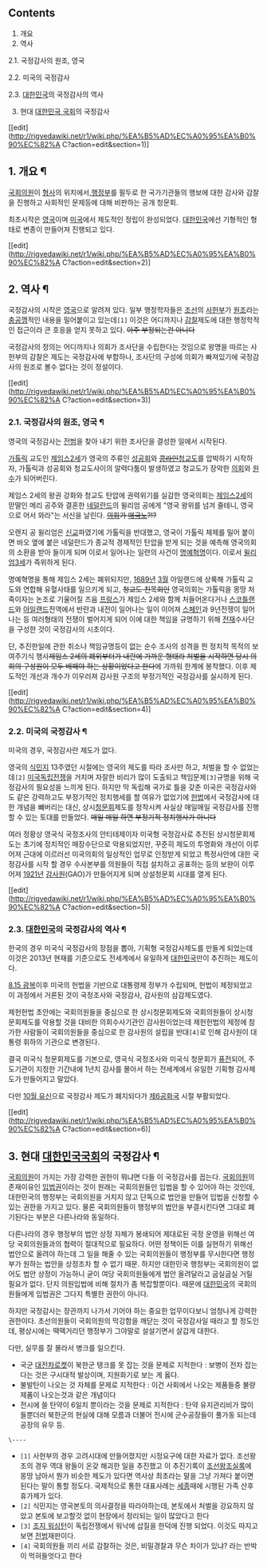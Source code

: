 ## Contents

    

1. 개요 
2. 역사 
    

2.1. 국정감사의 원조, 영국

2.2. 미국의 국정감사

2.3. [대한민국](%EB%8C%80%ED%95%9C%EB%AF%BC%EA%B5%AD.md)의 국정감사의 역사

3. 현대 [대한민국 국회](%EB%8C%80%ED%95%9C%EB%AF%BC%EA%B5%AD%20%EA%B5%AD%ED%9A%8C.md)의 국정감사 

[[edit](http://rigvedawiki.net/r1/wiki.php/%EA%B5%AD%EC%A0%95%EA%B0%90%EC%82%A
C?action=edit&section=1)]

## 1. 개요 ¶

[국회의원](%EA%B5%AD%ED%9A%8C%EC%9D%98%EC%9B%90.md)이
[형사](%ED%98%95%EC%82%AC.md)의 위치에서,[행정부](%ED%96%89%EC%A0%95%EB%B6%80.md)를
필두로 한 국가기관들의 행보에 대한 감사와 감찰을 진행하고 사회적인 문제등에 대해 비판하는 공개 청문회.

  

최초시작은 [영국](%EC%98%81%EA%B5%AD.md)이며 [미국](%EB%AF%B8%EA%B5%AD.md)에서 제도적인
정립이 완성되었다. [대한민국](%EB%8C%80%ED%95%9C%EB%AF%BC%EA%B5%AD.md)에선 기형적인 형태로 변종이
만들어져 진행되고 있다.

  

[[edit](http://rigvedawiki.net/r1/wiki.php/%EA%B5%AD%EC%A0%95%EA%B0%90%EC%82%A
C?action=edit&section=2)]

## 2. 역사 ¶

국정감사의 시작은 [영국](%EC%98%81%EA%B5%AD.md)으로 알려져 있다. 일부 행정학자들은
[조선](%EC%A1%B0%EC%84%A0.md)의 [사헌부](%EC%82%AC%ED%97%8C%EB%B6%80.md)가
[원조](%EC%9B%90%EC%A1%B0.md)라는 [충공깽](%EC%B6%A9%EA%B3%B5%EA%B9%BD.md)적인
내용을 밀어붙이고 있는데`[1]` 이것은 어디까지나 [감찰](%EA%B0%90%EC%B0%B0.md)제도에 대한 행정학적인 접근이라 큰
호응을 얻지 못하고 있다. <del>아주 부정되는건 아니다</del>

  

국정감사의 정의는 어디까지나 의회가 조사단을 수립한다는 것임으로 왕명을 따르는 사헌부의 감찰은 제도는 국정감사에 부합하나, 조사단의 구성에
의회가 빠져있기에 국정감사의 원조로 볼수 없다는 것이 정설이다.

  

[[edit](http://rigvedawiki.net/r1/wiki.php/%EA%B5%AD%EC%A0%95%EA%B0%90%EC%82%A
C?action=edit&section=3)]

### 2.1. 국정감사의 원조, 영국 ¶

영국의 국정감사는 [전범](%EC%A0%84%EB%B2%94.md)을 찾아 내기 위한 조사단을 결성한 일에서 시작된다.

  

[가톨릭](%EA%B0%80%ED%86%A8%EB%A6%AD.md) 교도인 [제임스2세](%EC%A0%9C%EC%9E%84%EC%8A%A4%202%EC%84%B8.md)가 영국의 주류인
[성공회](%EC%84%B1%EA%B3%B5%ED%9A%8C.md)와 <del>[콩라인](%EC%BD%A9%EB%9D%BC%EC%9D%B8.md)</del>[청교도](%EC%B2%AD%EA%B5%90%EB%8F%84.md)를 압박하기 시작하자, 가톨릭과 성공회와
청교도사이의 알력다툼이 발생하였고 청교도가 장악한 [의회](%EC%9D%98%ED%9A%8C.md)와
[원수](%EC%9B%90%EC%88%98.md)가 되어버린다.

  

제임스 2세의 왕권 강화와 청교도 탄압에 권력위기를 실감한 영국의회는 [제임스2세](%EC%A0%9C%EC%9E%84%EC%8A%A4%202%EC%84%B8.md)의 맏딸인 메리 공주와 결혼한
[네덜란드](%EB%84%A4%EB%8D%9C%EB%9E%80%EB%93%9C.md)의 윌리엄 공에게 "영국 왕위를 넘겨 줄테니,
영국으로 어서 와라"는 서신을 날린다. <del>[의회](%EC%9D%98%ED%9A%8C.md)가
[매국노](%EB%A7%A4%EA%B5%AD%EB%85%B8.md)?!?</del>

  

오렌지 공 윌리엄은 [신교](%EC%8B%A0%EA%B5%90.md)파였기에 가톨릭을 반대했고, 영국이 가톨릭 체제를 밀어 붙이면 바오
옆에 붙은 네덜란드가 종교적 경제적인 탄압을 받게 되는 것을 예측해 영국의회의 소환을 받아 들이게 되며 이로서 일어나는 일련의 사건이 [명예혁명](%EB%AA%85%EC%98%88%20%ED%98%81%EB%AA%85.md)이다. 이로서 [윌리엄3세](%EC%9C%8C%EB%A6%AC%EC%97%84%203%EC%84%B8.md)가 즉위하게 된다.

  

명예혁명을 통해 제임스 2세는 폐위되지만, [1689년](1689%EB%85%84.md) [3월](3%EC%9B%94.md)
아일랜드에 상륙해 가톨릭 교도와 연합해 유혈사태를 일으키게 되고, <del>청교도 친목회인</del> 영국의회는 가톨릭을 몽땅 처죽이자는
논조로 기울어질 즈음 [프랑스](%ED%94%84%EB%9E%91%EC%8A%A4.md)가 제임스 2세와 함께 처들어온다거나
[스코틀랜드](%EC%8A%A4%EC%BD%94%ED%8B%80%EB%9E%9C%EB%93%9C.md)와
[아일랜드](%EC%95%84%EC%9D%BC%EB%9E%9C%EB%93%9C%28%EA%B5%AD%EA%B0%80%29.md)전역에서
반란과 내전이 일어나는 일이 이어져 [스페인](%EC%8A%A4%ED%8E%98%EC%9D%B8.md)과 9년전쟁이 일어나는 등
여러형태의 전쟁이 벌어지게 되어 이에 대한 책임을 규명하기 위해 [전재](%EC%A0%84%EC%9E%AC.md)수사단을 구성한 것이
국정감사의 시초이다.

  

단, 추진한일에 관한 취소나 책임규명등이 없는 순수 조사의 성격을 띈 정치적 목적의 보여주기식 행사<del>제임스 2세의 폐위부터가 내란에
가까운 형태라 처벌을 시작하면 당시 의회의 구성원이 모두 배째야 하는 상황이었다고 한다</del>에 가까워 한계에 봉착했다. 이후 제도적인
개선과 개수가 이우러져 감사원 구조의 부정기적인 국정감사를 실시하게 된다.

  

[[edit](http://rigvedawiki.net/r1/wiki.php/%EA%B5%AD%EC%A0%95%EA%B0%90%EC%82%A
C?action=edit&section=4)]

### 2.2. 미국의 국정감사 ¶

미국의 경우, 국정감사란 제도가 없다.

  

영국의 [식민지](%EC%8B%9D%EB%AF%BC%EC%A7%80.md) 13주였던 시절에는 영국의 제도를 따라 조사만 하고, 처벌을
할 수 없었는데`[2]` [미국독립전쟁](%EB%AF%B8%EA%B5%AD%20%EB%8F%85%EB%A6%BD%EC%A0%84%EC%9F%81.md)을 거치며
자잘한 비리가 많이 도출되고 책임문제`[3]`규명을 위해 국정감사의 필요성을 느끼게 된다. 하지만 막 독립해 국가로 틀을 갖춘 미국은
국정감사와도 같은 강력하고도 부정기적인 정치행세를 할 여유가 없었기에 [헌법](%ED%97%8C%EB%B2%95.md)에서 국정감사에
대한 개념을 뺴버리는 대신, 상시[청문회](%EC%B2%AD%EB%AC%B8%ED%9A%8C.md)제도를 정착시켜 사실상 매일매일
국정감사를 진행 할 수 있는 토대를 만들었다. <del>매일 매일 하면 부정기적 정치행사가 아니다</del>

  

여러 정황상 영국식 국정조사의 안티테제이자 미국형 국정감사로 추진된 상시청문회제도는 초기에 정치적인 매장수단으로 악용되었지만, 꾸준히 제도의
투명화와 개선이 이루어져 근대에 이르러선 미국의회의 일상적인 업무로 인정받게 되었고 특정사안에 대한 국정감사를 시작 할 경우 수사본부를
의원들이 직접 설치하고 공표하는 등의 보완이 이루어져 [1921년](1921%EB%85%84.md)
[감사원](%EA%B0%90%EC%82%AC%EC%9B%90.md)(GAO)가 만들어지게 되며 상설청문회 시대를 열게 된다.

  

[[edit](http://rigvedawiki.net/r1/wiki.php/%EA%B5%AD%EC%A0%95%EA%B0%90%EC%82%A
C?action=edit&section=5)]

### 2.3. [대한민국](%EB%8C%80%ED%95%9C%EB%AF%BC%EA%B5%AD.md)의 국정감사의 역사 ¶

한국의 경우 미국식 국정감사의 장점을 뽑아, 기획형 국정감사제도를 만들게 되었는데 이것은 2013년 현재를 기준으로도 전세계에서 유일하게
[대한민국](%EB%8C%80%ED%95%9C%EB%AF%BC%EA%B5%AD.md)만이 추진하는 제도이다.

  

[8.15 광복](8.15%20%EA%B4%91%EB%B3%B5.md)이후 미국의 헌법을 기반으로 대통령제 정부가 수립되며, 헌법이
제정되었고 이 과정에서 거론된 것이 국정조사와 국정감사, 감사원의 삼감제도였다.

  

제헌헌법 초안에는 국회의원들을 중심으로 한 상시청문회제도와 국회의원들이 상시청문회제도를 악용할 것을 대비한 의회수사기관인 감사원이었는데
제헌헌법의 제정에 참가한 사람들이 국회의원들을 중심으로 한 감사원의 설립을 반대`[4]`로 인해 감사원이 대통령 휘하의 기관으로 변경된다.

  

결국 미국식 청문회제도를 기본으로, 영국식 국정조사와 미국식 청문회가 [퓨전](%ED%93%A8%EC%A0%84.md)되어, 주도기관이
지정한 기간내에 1년치 감사를 몰아서 하는 전세계에서 유일한 기획형 감사제도가 만들어지고 말았다.

  

다만 [10월 유신](10%EC%9B%94%20%EC%9C%A0%EC%8B%A0.md)으로 국정감사 제도가 폐지되다가
[제6공화국](%EC%A0%9C6%EA%B3%B5%ED%99%94%EA%B5%AD.md) 시절 부활되었다.

  

[[edit](http://rigvedawiki.net/r1/wiki.php/%EA%B5%AD%EC%A0%95%EA%B0%90%EC%82%A
C?action=edit&section=6)]

## 3. 현대 [대한민국국회](%EB%8C%80%ED%95%9C%EB%AF%BC%EA%B5%AD%20%EA%B5%AD%ED%9A%8C.md)의 국정감사 ¶

[국회의원](%EA%B5%AD%ED%9A%8C%EC%9D%98%EC%9B%90.md)이 가지는 가장 강력한 권한이 뭐냐면 다들 이
국정감사를 꼽는다. [국회의원](%EA%B5%AD%ED%9A%8C%EC%9D%98%EC%9B%90.md)의 존재이유인
[입법권](%EC%9E%85%EB%B2%95%EA%B6%8C.md)이라는 것이 원래는 국회의원들만 입법을 할 수 있어야 하는 것인데,
대한민국의 행정부는 국회의원을 거치지 않고 단독으로 법안을 만들어 입법을 신청할 수 있는 권한을 가지고 있다. 물론 국회의원들이 행정부의
법안을 부결시킨다면 그대로 폐기된다는 부분은 다른나라와 동일하다.

  

다른나라의 경우 행정부의 법안 상정 자체가 봉쇄되어 제대로된 국정 운영을 위해선 여당 국회의원들과의 협력이 절대적으로 필요하다. 어떤
정책이든 이를 실현하기 위해선 법안으로 올려야 하는데 그 일을 해줄 수 있는 국회의원들이 행정부를 무시한다면 행정부가 원하는 법안을 상정조차
할 수 없기 때문. 하지만 대한민국 행정부는 국회의원이 없어도 법안 상정이 가능하니 굳이 여당 국회의원들에게 법안 올려달라고 굽실굽실 거릴
필요가 없다. 단지 의원입법에 비해 절차가 좀 복잡할뿐이다. 때문에
[대한민국](%EB%8C%80%ED%95%9C%EB%AF%BC%EA%B5%AD.md)의 국회의원들에게 입법권은 그다지 특별한 권한이
아니다.

  

하지만 국정감사는 장관까지 나가서 기어야 하는 중요한 업무이다보니 엄청나게 강력한 권한이다. 초선의원들이 국회의원의 막강함을 깨닫는 것이
국정감사일 때라고 할 정도인데, 평상시에는 땍떽거리던 행정부가 그야말로 설설기면서 살갑게 대한다.

  

다만, 실무를 잘 몰라서 병크를 일으킨다.  

  * 국군 [대전차로켓](%EB%8C%80%EC%A0%84%EC%B0%A8%EB%A1%9C%EC%BC%93.md)이 북한군 탱크를 못 잡는 것을 문제로 지적한다 : 보병이 전차 잡는다는 것은 구시대적 발상이며, 지원화기로 보는 게 옳다.
  * 불발탄이 나오는 것 자체를 문제로 지적한다 : 이건 사회에서 나오는 제품들중 불량 제품이 나오는것과 같은 개념이다 
  * 전시에 쓸 탄약이 6일치 뿐이라는 것을 문제로 지적한다 : 탄약 유지관리비가 많이 들뿐더러 북한군의 현실에 대해 모름과 더불어 전시에 군수공장들이 풀가동 되는데 공장의 유무 등.

`\----`

  * `[1]` 사헌부의 경우 고려시대에 만들어졌지만 시정요구에 대한 자료가 없다. 조선왕조의 경우 역대 왕들이 온갖 해괴한 일을 추진했고 이 추진기록이 [조선왕조실록](%EC%A1%B0%EC%84%A0%EC%99%95%EC%A1%B0%EC%8B%A4%EB%A1%9D.md)에 몽땅 남아서 뭔가 비슷한 제도가 있다면 역사상 최초라는 말을 그냥 가져다 붙이면 된다는 말이 통할 정도다. 국제적으로 통한 대표사례는 [세종](%EC%84%B8%EC%A2%85.md)때에 시행된 가족 산후휴가제가 있다.
  * `[2]` 식민지는 영국본토의 의사결정을 따라야하는데, 본토에서 처벌을 강요하지 않았고 본토에 보고할것 없이 현장에서 정리되는 일이 많았다고 한다
  * `[3]` [조지 워싱턴](%EC%A1%B0%EC%A7%80%20%EC%9B%8C%EC%8B%B1%ED%84%B4.md)이 독립전쟁에서 워낙에 삽질을 한덕에 진행 되었다. 이것도 따지고 보면 [전범](%EC%A0%84%EB%B2%94.md)재판이다.
  * `[4]` 국회의원들 끼리 서로 감찰하는 것은, 비밀경찰과 무슨 차이가 있냐? 라는 반박이 먹혀들엇다고 한다

